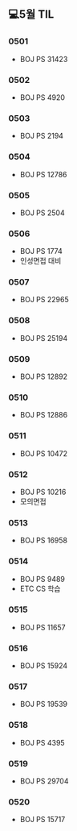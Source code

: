 ## 💻5월 TIL

### 0501
* BOJ PS 31423

### 0502
* BOJ PS 4920

### 0503
* BOJ PS 2194

### 0504
* BOJ PS 12786

### 0505
* BOJ PS 2504

### 0506
* BOJ PS 1774
* 인성면접 대비

### 0507
* BOJ PS 22965

### 0508
* BOJ PS 25194

### 0509
* BOJ PS 12892

### 0510
* BOJ PS 12886

### 0511
* BOJ PS 10472

### 0512
* BOJ PS 10216
* 모의면접

### 0513
* BOJ PS 16958

### 0514
* BOJ PS 9489
* ETC CS 학습

### 0515
* BOJ PS 11657

### 0516
* BOJ PS 15924

### 0517
* BOJ PS 19539

### 0518
* BOJ PS 4395

### 0519
* BOJ PS 29704

### 0520
* BOJ PS 15717